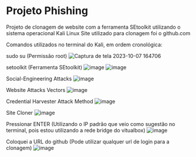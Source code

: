 # Projeto Phishing 

Projeto de clonagem de website com a ferramenta SEtoolkit utilizando o sistema operacional Kali Linux
Site utilizado para clonagem foi o github.com

Comandos utilizados no terminal do Kali, em ordem cronológica: 

sudo su (Permissão root)
![Captura de tela 2023-10-07 164706](https://github.com/PedroAABR/Projeto-Phishing/assets/101150972/9516414d-436b-4f52-b86c-eec0fc237820)

setoolkit (Ferramenta SEtoolkit)
![image](https://github.com/PedroAABR/Projeto-Phishing/assets/101150972/8838be89-87cd-4e3d-87a1-53dfce07e1e5)
![image](https://github.com/PedroAABR/Projeto-Phishing/assets/101150972/449b0aa2-9329-498e-b207-62b05835f908)

Social-Engineering Attacks
![image](https://github.com/PedroAABR/Projeto-Phishing/assets/101150972/102f51c8-5d56-4a65-a611-5c9b97b071c4)

Website Attacks Vectors
![image](https://github.com/PedroAABR/Projeto-Phishing/assets/101150972/d932374a-d5f6-42e5-8646-c258adae8e5f)

Credential Harvester Attack Method
![image](https://github.com/PedroAABR/Projeto-Phishing/assets/101150972/6329504a-5f85-4ca6-ae75-11c06eb137a3)

Site Cloner
![image](https://github.com/PedroAABR/Projeto-Phishing/assets/101150972/55b8cdaa-874f-48ff-81b6-31c2b3bce96d)

Pressionar ENTER (Utilizando o IP padrão que veio como sugestão no terminal, pois estou utilizando a rede bridge do vitualbox)
![image](https://github.com/PedroAABR/Projeto-Phishing/assets/101150972/7ea905bb-e496-49ba-b662-697e952617c6)

Coloquei a URL do github (Pode utilizar qualquer url de login para a clonagem)
![image](https://github.com/PedroAABR/Projeto-Phishing/assets/101150972/50e8fe31-0874-4a9e-9f2d-284a3ff6aaa4)








